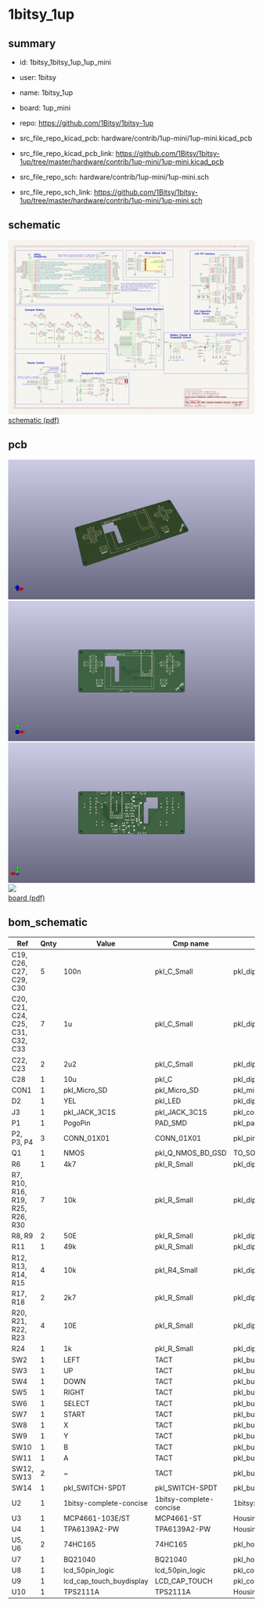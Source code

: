# 1bitsy_1up
 
## summary 
* id: 1bitsy_1bitsy_1up_1up_mini
* user: 1bitsy
* name: 1bitsy_1up
* board: 1up_mini
* repo: https://github.com/1Bitsy/1bitsy-1up
* src_file_repo_kicad_pcb: hardware/contrib/1up-mini/1up-mini.kicad_pcb
* src_file_repo_kicad_pcb_link: https://github.com/1Bitsy/1bitsy-1up/tree/master/hardware/contrib/1up-mini/1up-mini.kicad_pcb


* src_file_repo_sch: hardware/contrib/1up-mini/1up-mini.sch
* src_file_repo_sch_link: https://github.com/1Bitsy/1bitsy-1up/tree/master/hardware/contrib/1up-mini/1up-mini.sch

## schematic  
![](working_schematic_600.png)  
[schematic (pdf)](working_schematic.pdf)  

## pcb  
![](working_3d_600.png) 
![](working_3d_front_600.png)  
![](working_3d_back_600.png)  
![](working_600.png)  
[board (pdf)](working.pdf)  


## bom_schematic
| Ref | Qnty | Value | Cmp name | Footprint | Description | Vendor | DNP | 
| --- | --- | --- | --- | --- | --- | --- | --- | 
| C19, C26, C27, C29, C30 | 5 | 100n | pkl_C_Small | pkl_dipol:C_0603 |  |  |  | 
| C20, C21, C24, C25, C31, C32, C33 | 7 | 1u | pkl_C_Small | pkl_dipol:C_0603 |  |  |  | 
| C22, C23 | 2 | 2u2 | pkl_C_Small | pkl_dipol:C_0603 |  |  |  | 
| C28 | 1 | 10u | pkl_C | pkl_dipol:C_0805 |  |  |  | 
| CON1 | 1 | pkl_Micro_SD | pkl_Micro_SD | pkl_misc:SCHA4B0419 |  |  |  | 
| D2 | 1 | YEL | pkl_LED | pkl_dipol:D_0603 |  |  |  | 
| J3 | 1 | pkl_JACK_3C1S | pkl_JACK_3C1S | pkl_connectors:SJ2-35853B-SMT |  |  |  | 
| P1 | 1 | PogoPin | PAD_SMD | pkl_pads:PAD_MILL-MAX_0906 |  |  |  | 
| P2, P3, P4 | 3 | CONN_01X01 | CONN_01X01 | pkl_pin_headers:Pin_Header_Straight_Round_1x01 |  |  |  | 
| Q1 | 1 | NMOS | pkl_Q_NMOS_BD_GSD | TO_SOT_Packages_SMD:SOT-23 |  |  |  | 
| R6 | 1 | 4k7 | pkl_R_Small | pkl_dipol:R_0603 |  |  |  | 
| R7, R10, R16, R19, R25, R26, R30 | 7 | 10k | pkl_R_Small | pkl_dipol:R_0603 |  |  |  | 
| R8, R9 | 2 | 50E | pkl_R_Small | pkl_dipol:R_0603 |  |  |  | 
| R11 | 1 | 49k | pkl_R_Small | pkl_dipol:R_0603 |  |  |  | 
| R12, R13, R14, R15 | 4 | 10k | pkl_R4_Small | pkl_dipol:R_Array_Concave_4x0603 |  |  |  | 
| R17, R18 | 2 | 2k7 | pkl_R_Small | pkl_dipol:R_0603 |  |  |  | 
| R20, R21, R22, R23 | 4 | 10E | pkl_R_Small | pkl_dipol:R_0603 |  |  |  | 
| R24 | 1 | 1k | pkl_R_Small | pkl_dipol:R_0603 |  |  |  | 
| SW2 | 1 | LEFT | TACT | pkl_buttons_switches:Tact_Switch_Top_TH_7.8MM_Snap |  |  |  | 
| SW3 | 1 | UP | TACT | pkl_buttons_switches:Tact_Switch_Top_TH_7.8MM_Snap |  |  |  | 
| SW4 | 1 | DOWN | TACT | pkl_buttons_switches:Tact_Switch_Top_TH_7.8MM_Snap |  |  |  | 
| SW5 | 1 | RIGHT | TACT | pkl_buttons_switches:Tact_Switch_Top_TH_7.8MM_Snap |  |  |  | 
| SW6 | 1 | SELECT | TACT | pkl_buttons_switches:Tact_Switch_Top_TH_7.8MM_Snap |  |  |  | 
| SW7 | 1 | START | TACT | pkl_buttons_switches:Tact_Switch_Top_TH_7.8MM_Snap |  |  |  | 
| SW8 | 1 | X | TACT | pkl_buttons_switches:Tact_Switch_Top_TH_7.8MM_Snap |  |  |  | 
| SW9 | 1 | Y | TACT | pkl_buttons_switches:Tact_Switch_Top_TH_7.8MM_Snap |  |  |  | 
| SW10 | 1 | B | TACT | pkl_buttons_switches:Tact_Switch_Top_TH_7.8MM_Snap |  |  |  | 
| SW11 | 1 | A | TACT | pkl_buttons_switches:Tact_Switch_Top_TH_7.8MM_Snap |  |  |  | 
| SW12, SW13 | 2 | ~ | TACT | pkl_buttons_switches:Tact_Switch_Side_B3U-3000P |  |  |  | 
| SW14 | 1 | pkl_SWITCH-SPDT | pkl_SWITCH-SPDT | pkl_buttons_switches:SW_SPDT_PCM12 |  |  |  | 
| U2 | 1 | 1bitsy-complete-concise | 1bitsy-complete-concise | 1bitsy:1bitsy-sl-1xx-xx-19 |  |  |  | 
| U3 | 1 | MCP4661-103E/ST | MCP4661-ST | Housings_SSOP:TSSOP-14_4.4x5mm_Pitch0.65mm |  |  |  | 
| U4 | 1 | TPA6139A2-PW | TPA6139A2-PW | Housings_SSOP:TSSOP-14_4.4x5mm_Pitch0.65mm |  |  |  | 
| U5, U6 | 2 | 74HC165 | 74HC165 | pkl_housings_sop:TSSOP-16_4.4x5mm_Pitch0.65mm |  |  |  | 
| U7 | 1 | BQ21040 | BQ21040 | pkl_housings_sot:SOT-23-6 |  |  |  | 
| U8 | 1 | lcd_50pin_logic | lcd_50pin_logic | pkl_connectors:ER-CON50HT |  |  |  | 
| U9 | 1 | lcd_cap_touch_buydisplay | LCD_CAP_TOUCH | pkl_connectors:ER-CON06HB |  |  |  | 
| U10 | 1 | TPS2111A | TPS2111A | Housings_SSOP:TSSOP-8_4.4x3mm_Pitch0.65mm |  |  |  | 

